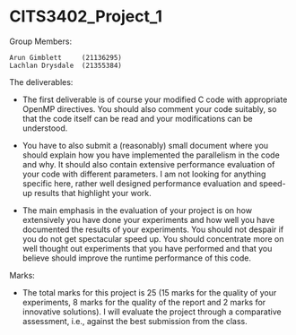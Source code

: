 # CITS3402_Project_1
Group Members:

    Arun Gimblett     (21136295)
    Lachlan Drysdale  (21355384)


The deliverables:

- The first deliverable is of course your modified C code with appropriate OpenMP directives. You should also comment      your code suitably, so that the code itself can be read and your modifications can be understood.

- You have to also submit a (reasonably) small document where you should explain how you have implemented the parallelism   in the code and why. It should also contain extensive performance evaluation of your code with different parameters. I   am not looking for anything specific here, rather well designed performance evaluation and speed-up results that         highlight your work.
- The main emphasis in the evaluation of your project is on how extensively you have done your experiments and how well    you have documented the results of your experiments. You should not despair if you do not get spectacular speed up. You   should concentrate more on well thought out experiments that you have performed and that you believe should improve the   runtime performance of this code.

Marks: 

- The total marks for this project is 25 (15 marks for the quality of your experiments, 8 marks for the quality of the     report and 2 marks for innovative solutions). I will evaluate the project through a comparative assessment, i.e.,        against the best submission from the class. 
